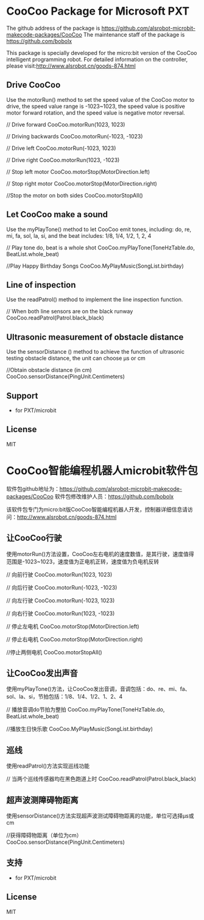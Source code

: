 # CooCoo Package for Microsoft PXT

The github address of the package is https://github.com/alsrobot-microbit-makecode-packages/CooCoo
The maintenance staff of the package is https://github.com/bobolx

This package is specially developed for the micro:bit version of the CooCoo intelligent programming robot. For detailed information on the controller, please visit:http://www.alsrobot.cn/goods-874.html

## Drive CooCoo  
Use the motorRun() method to set the speed value of the CooCoo motor to drive, the speed value range is -1023~1023, the speed value is positive motor forward rotation, and the speed value is negative motor reversal.

// Drive forward
CooCoo.motorRun(1023, 1023)

// Driving backwards
CooCoo.motorRun(-1023, -1023)

// Drive left
CooCoo.motorRun(-1023, 1023)

// Drive right
CooCoo.motorRun(1023, -1023)

// Stop left motor
CooCoo.motorStop(MotorDirection.left)

// Stop right motor
CooCoo.motorStop(MotorDirection.right)

//Stop the motor on both sides
CooCoo.motorStopAll()

## Let CooCoo make a sound

Use the myPlayTone() method to let CooCoo emit tones, including: do, re, mi, fa, sol, la, si, and the beat includes: 1/8, 1/4, 1/2, 1, 2, 4

// Play tone do, beat is a whole shot
CooCoo.myPlayTone(ToneHzTable.do, BeatList.whole_beat)

//Play Happy Birthday Songs
CooCoo.MyPlayMusic(SongList.birthday)

## Line of inspection

Use the readPatrol() method to implement the line inspection function.

// When both line sensors are on the black runway
CooCoo.readPatrol(Patrol.black_black)

## Ultrasonic measurement of obstacle distance

Use the sensorDistance () method to achieve the function of ultrasonic testing obstacle distance, the unit can choose μs or cm

//Obtain obstacle distance (in cm)
CooCoo.sensorDistance(PingUnit.Centimeters)

## Support

* for PXT/microbit

## License

MIT


# CooCoo智能编程机器人microbit软件包

软件包github地址为：https://github.com/alsrobot-microbit-makecode-packages/CooCoo
软件包修改维护人员：https://github.com/bobolx

该软件包专门为micro:bit版CooCoo智能编程机器人开发，控制器详细信息请访问：http://www.alsrobot.cn/goods-874.html

## 让CooCoo行驶    
使用motorRun()方法设置，CooCoo左右电机的速度数值，是其行驶，速度值得范围是-1023~1023，速度值为正电机正转，速度值为负电机反转

// 向前行驶
CooCoo.motorRun(1023, 1023)

// 向后行驶
CooCoo.motorRun(-1023, -1023)

// 向左行驶
CooCoo.motorRun(-1023, 1023)

// 向右行驶
CooCoo.motorRun(1023, -1023)

// 停止左电机
CooCoo.motorStop(MotorDirection.left)

// 停止右电机
CooCoo.motorStop(MotorDirection.right)

//停止两侧电机
CooCoo.motorStopAll()

## 让CooCoo发出声音

使用myPlayTone()方法，让CooCoo发出音调，音调包括：do、re、mi、fa、sol、la、si，节拍包括：1/8、1/4、1/2、1、2、4

// 播放音调do节拍为整拍
CooCoo.myPlayTone(ToneHzTable.do, BeatList.whole_beat)

//播放生日快乐歌
CooCoo.MyPlayMusic(SongList.birthday)

## 巡线

使用readPatrol()方法实现巡线功能

// 当两个巡线传感器均在黑色跑道上时
CooCoo.readPatrol(Patrol.black_black)

## 超声波测障碍物距离

使用sensorDistance()方法实现超声波测试障碍物距离的功能，单位可选择μs或cm

//获得障碍物距离（单位为cm）
CooCoo.sensorDistance(PingUnit.Centimeters)

## 支持

* for PXT/microbit

## License

MIT
